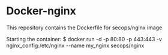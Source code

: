 # Docker-nginx
This repository contains the Dockerfile for secops/nginx image

Starting the container:
$ docker run -d -p 80:80 -p 443:443 -v nginx_config:/etc/nginx --name my_nginx secops/nginx
